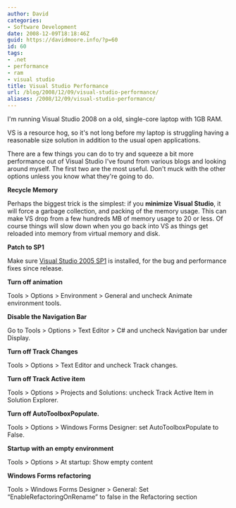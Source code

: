 ```yaml
---
author: David
categories:
- Software Development
date: 2008-12-09T18:18:46Z
guid: https://davidmoore.info/?p=60
id: 60
tags:
- .net
- performance
- ram
- visual studio
title: Visual Studio Performance
url: /blog/2008/12/09/visual-studio-performance/
aliases: /2008/12/09/visual-studio-performance/
---
```


I'm running Visual Studio 2008 on a old, single-core laptop with 1GB RAM.

VS is a resource hog, so it's not long before my laptop is struggling having a reasonable size solution in addition to the usual open applications.

There are a few things you can do to try and squeeze a bit more performance out of Visual Studio I've found from various blogs and looking around myself. The first two are the most useful. Don't muck with the other options unless you know what they're going to do.

**Recycle Memory**
  
Perhaps the biggest trick is the simplest: if you **minimize Visual Studio**, it will force a garbage collection, and packing of the memory usage. This can make VS drop from a few hundreds MB of memory usage to 20 or less. Of course things will slow down when you go back into VS as things get reloaded into memory from virtual memory and disk.

**Patch to SP1**
  
Make sure <a href="https://www.microsoft.com/downloads/details.aspx?FamilyId=FBEE1648-7106-44A7-9649-6D9F6D58056E&displaylang=en" target="_blank">Visual Studio 2005 SP1</a> is installed, for the bug and performance fixes since release.

**Turn off animation**
  
Tools > Options > Environment > General and uncheck Animate environment tools.

**Disable the Navigation Bar**
  
Go to Tools > Options > Text Editor > C# and uncheck Navigation bar under Display.

**Turn off Track Changes**
  
Tools > Options > Text Editor and uncheck Track changes.

**Turn off Track Active item**
  
Tools > Options > Projects and Solutions: uncheck Track Active Item in Solution Explorer.

**Turn off AutoToolboxPopulate.**
  
Tools > Options > Windows Forms Designer: set AutoToolboxPopulate to False.

**Startup with an empty environment**
  
Tools > Options > At startup: Show empty content

**Windows Forms refactoring**
  
Tools > Windows Forms Designer > General: Set “EnableRefactoringOnRename” to false in the Refactoring section